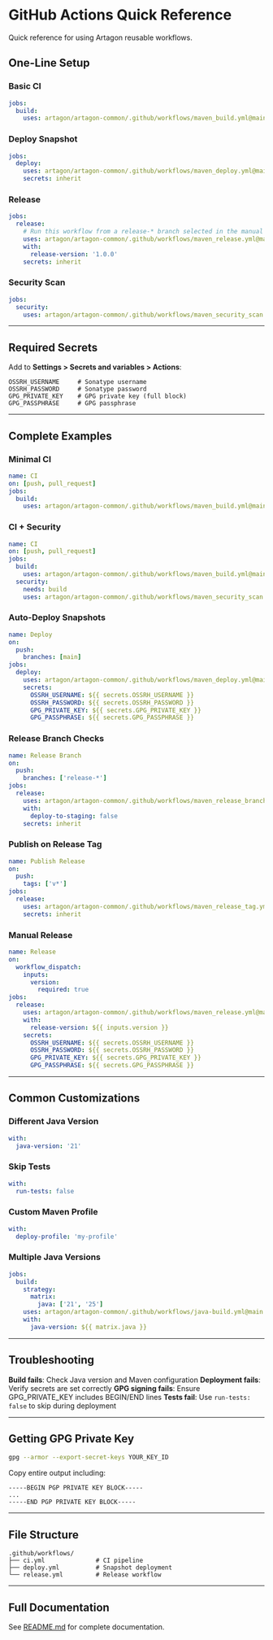 # GitHub Actions Quick Reference

Quick reference for using Artagon reusable workflows.

## One-Line Setup

### Basic CI

```yaml
jobs:
  build:
    uses: artagon/artagon-common/.github/workflows/maven_build.yml@main
```

### Deploy Snapshot

```yaml
jobs:
  deploy:
    uses: artagon/artagon-common/.github/workflows/maven_deploy.yml@main
    secrets: inherit
```

### Release

```yaml
jobs:
  release:
    # Run this workflow from a release-* branch selected in the manual dispatch form
    uses: artagon/artagon-common/.github/workflows/maven_release.yml@main
    with:
      release-version: '1.0.0'
    secrets: inherit
```

### Security Scan

```yaml
jobs:
  security:
    uses: artagon/artagon-common/.github/workflows/maven_security_scan.yml@main
```

---

## Required Secrets

Add to **Settings > Secrets and variables > Actions**:

```
OSSRH_USERNAME     # Sonatype username
OSSRH_PASSWORD     # Sonatype password
GPG_PRIVATE_KEY    # GPG private key (full block)
GPG_PASSPHRASE     # GPG passphrase
```

---

## Complete Examples

### Minimal CI

```yaml
name: CI
on: [push, pull_request]
jobs:
  build:
    uses: artagon/artagon-common/.github/workflows/maven_build.yml@main
```

### CI + Security

```yaml
name: CI
on: [push, pull_request]
jobs:
  build:
    uses: artagon/artagon-common/.github/workflows/maven_build.yml@main
  security:
    needs: build
    uses: artagon/artagon-common/.github/workflows/maven_security_scan.yml@main
```

### Auto-Deploy Snapshots

```yaml
name: Deploy
on:
  push:
    branches: [main]
jobs:
  deploy:
    uses: artagon/artagon-common/.github/workflows/maven_deploy.yml@main
    secrets:
      OSSRH_USERNAME: ${{ secrets.OSSRH_USERNAME }}
      OSSRH_PASSWORD: ${{ secrets.OSSRH_PASSWORD }}
      GPG_PRIVATE_KEY: ${{ secrets.GPG_PRIVATE_KEY }}
      GPG_PASSPHRASE: ${{ secrets.GPG_PASSPHRASE }}
```

### Release Branch Checks

```yaml
name: Release Branch
on:
  push:
    branches: ['release-*']
jobs:
  release:
    uses: artagon/artagon-common/.github/workflows/maven_release_branch.yml@main
    with:
      deploy-to-staging: false
    secrets: inherit
```

### Publish on Release Tag

```yaml
name: Publish Release
on:
  push:
    tags: ['v*']
jobs:
  release:
    uses: artagon/artagon-common/.github/workflows/maven_release_tag.yml@main
    secrets: inherit
```

### Manual Release

```yaml
name: Release
on:
  workflow_dispatch:
    inputs:
      version:
        required: true
jobs:
  release:
    uses: artagon/artagon-common/.github/workflows/maven_release.yml@main
    with:
      release-version: ${{ inputs.version }}
    secrets:
      OSSRH_USERNAME: ${{ secrets.OSSRH_USERNAME }}
      OSSRH_PASSWORD: ${{ secrets.OSSRH_PASSWORD }}
      GPG_PRIVATE_KEY: ${{ secrets.GPG_PRIVATE_KEY }}
      GPG_PASSPHRASE: ${{ secrets.GPG_PASSPHRASE }}
```

---

## Common Customizations

### Different Java Version

```yaml
with:
  java-version: '21'
```

### Skip Tests

```yaml
with:
  run-tests: false
```

### Custom Maven Profile

```yaml
with:
  deploy-profile: 'my-profile'
```

### Multiple Java Versions

```yaml
jobs:
  build:
    strategy:
      matrix:
        java: ['21', '25']
    uses: artagon/artagon-common/.github/workflows/java-build.yml@main
    with:
      java-version: ${{ matrix.java }}
```

---

## Troubleshooting

**Build fails**: Check Java version and Maven configuration
**Deployment fails**: Verify secrets are set correctly
**GPG signing fails**: Ensure GPG_PRIVATE_KEY includes BEGIN/END lines
**Tests fail**: Use `run-tests: false` to skip during deployment

---

## Getting GPG Private Key

```bash
gpg --armor --export-secret-keys YOUR_KEY_ID
```

Copy entire output including:
```
-----BEGIN PGP PRIVATE KEY BLOCK-----
...
-----END PGP PRIVATE KEY BLOCK-----
```

---

## File Structure

```
.github/workflows/
├── ci.yml              # CI pipeline
├── deploy.yml          # Snapshot deployment
└── release.yml         # Release workflow
```

---

## Full Documentation

See [README.md](README.md) for complete documentation.
